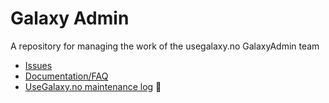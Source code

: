# Galaxy Admin
A repository for managing the work of the usegalaxy.no GalaxyAdmin team

* [Issues](https://github.com/usegalaxy-no/galaxyadmin/issues)
* [Documentation/FAQ](https://github.com/usegalaxy-no/galaxyadmin/wiki)
* [UseGalaxy.no maintenance log](https://docs.google.com/spreadsheets/d/18gfFYYuxfm572PcXfyz81BC4w3gyFhSij2OevTC2cWg)  :link:
